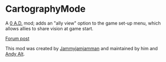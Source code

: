 # CartographyMode

A [0 A.D.](https://play0ad.com/) mod; adds an "ally view" option to the
game set-up menu, which allows allies to share vision at game start.

[Forum post](https://wildfiregames.com/forum/index.php?/topic/27265-theres-any-mod-so-you-can-see-what-your-allies-see-from-the-start/&do=findComment&comment=397504)

This mod was created by
[Jammyjamjamman](https://github.com/jammyjamjamman) and maintained by
him and [Andy Alt](https://github.com/andy5995).
